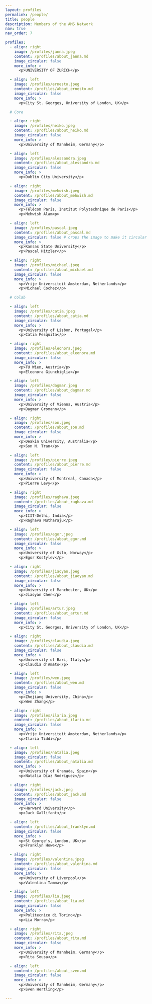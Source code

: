 ```yaml
---
layout: profiles
permalink: /people/
title: people
description: Members of the AMS Network
nav: true
nav_order: 7

profiles:
  - align: right
    image: /profiles/janna.jpeg
    content: /profiles/about_janna.md
    image_circular: false
    more_info: >
      <p>UNIVERSITY OF ZURICH</p>

  - align: left
    image: /profiles/ernesto.jpeg
    content: /profiles/about_ernesto.md
    image_circular: false
    more_info: >
      <p>City St. Georges, University of London, UK</p>

  # Core

  - align: right
    image: /profiles/heiko.jpeg
    content: /profiles/about_heiko.md
    image_circular: false
    more_info: >
      <p>University of Mannheim, Germany</p>

  - align: left
    image: /profiles/alessandra.jpeg
    content: /profiles/about_alessandra.md
    image_circular: false
    more_info: >
      <p>Dublin City University</p>

  - align: right
    image: /profiles/mehwish.jpeg
    content: /profiles/about_mehwish.md
    image_circular: false
    more_info: >
      <p>Télécom Paris, Institut Polytechnique de Paris</p>
      <p>Mehwish Alam<p>

  - align: left
    image: /profiles/pascal.jpeg
    content: /profiles/about_pascal.md
    image_circular: false # crops the image to make it circular
    more_info: >
      <p>Kansas State University</p>
      <p>Pascal Hitzler</p>

  - align: right
    image: /profiles/michael.jpeg
    content: /profiles/about_michael.md
    image_circular: false
    more_info: >
      <p>Vrije Universiteit Amsterdam, Netherlands</p>
      <p>Michael Cochez</p>

  # Colab

  - align: left
    image: /profiles/catia.jpeg
    content: /profiles/about_catia.md
    image_circular: false
    more_info: >
      <p>University of Lisbon, Portugal</p>
      <p>Catia Pesquita</p>

  - align: right
    image: /profiles/eleonora.jpeg
    content: /profiles/about_eleonora.md
    image_circular: false
    more_info: >
      <p>TU Wien, Austria</p>
      <p>Eleonora Giunchiglia</p>

  - align: left
    image: /profiles/dagmar.jpeg
    content: /profiles/about_dagmar.md
    image_circular: false
    more_info: >
      <p>University of Vienna, Austria</p>
      <p>Dagmar Gromann</p>

  - align: right
    image: /profiles/son.jpeg
    content: /profiles/about_son.md
    image_circular: false
    more_info: >
      <p>Deakin University, Australia</p>
      <p>Son N. Tran</p>

  - align: left
    image: /profiles/pierre.jpeg
    content: /profiles/about_pierre.md
    image_circular: false
    more_info: >
      <p>University of Montreal, Canada</p>
      <p>Pierre Levy</p>

  - align: right
    image: /profiles/raghava.jpeg
    content: /profiles/about_raghava.md
    image_circular: false
    more_info: >
      <p>IIIT-Delhi, India</p>
      <p>Raghava Mutharaju</p>

  - align: left
    image: /profiles/egor.jpeg
    content: /profiles/about_egor.md
    image_circular: false
    more_info: >
      <p>University of Oslo, Norway</p>
      <p>Egor Kostylev</p>

  - align: right
    image: /profiles/jiaoyan.jpeg
    content: /profiles/about_jiaoyan.md
    image_circular: false
    more_info: >
      <p>University of Manchester, UK</p>
      <p>Jiaoyan Chen</p>

  - align: left
    image: /profiles/artur.jpeg
    content: /profiles/about_artur.md
    image_circular: false
    more_info: >
      <p>City St. Georges, University of London, UK</p>

  - align: right
    image: /profiles/claudia.jpeg
    content: /profiles/about_claudia.md
    image_circular: false
    more_info: >
      <p>University of Bari, Italy</p>
      <p>Claudia d'Amato</p>

  - align: left
    image: /profiles/wen.jpeg
    content: /profiles/about_wen.md
    image_circular: false
    more_info: >
      <p>Zhejiang University, China</p>
      <p>Wen Zhang</p>

  - align: right
    image: /profiles/ilaria.jpeg
    content: /profiles/about_ilaria.md
    image_circular: false
    more_info: >
      <p>Vrije Universiteit Amsterdam, Netherlands</p>
      <p>Ilaria Tiddi</p>

  - align: left
    image: /profiles/natalia.jpeg
    image_circular: false
    content: /profiles/about_natalia.md
    more_info: >
      <p>University of Granada, Spain</p>
      <p>Natalia Díaz Rodríguez</p>

  - align: right
    image: /profiles/jack.jpeg
    content: /profiles/about_jack.md
    image_circular: false
    more_info: >
      <p>Harward University</p>
      <p>Jack Gallifant</p>

  - align: left
    content: /profiles/about_franklyn.md
    image_circular: false
    more_info: >
      <p>St George's, London, UK</p>
      <p>Franklyn Howe</p>

  - align: right
    image: /profiles/valentina.jpeg
    content: /profiles/about_valentina.md
    image_circular: false
    more_info: >
      <p>University of Liverpool</p>
      <p>Valentina Tamma</p>

  - align: left
    image: /profiles/lia.jpeg
    content: /profiles/about_lia.md
    image_circular: false
    more_info: >
      <p>Politecnico di Torino</p>
      <p>Lia Morra</p>

  - align: right
    image: /profiles/rita.jpeg
    content: /profiles/about_rita.md
    image_circular: false
    more_info: >
      <p>University of Mannheim, Germany</p>
      <p>Rita Sousa</p>

  - align: left
    content: /profiles/about_sven.md
    image_circular: false
    more_info: >
      <p>University of Mannheim, Germany</p>
      <p>Sven Hertling</p>

---
```


